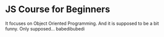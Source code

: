 # JS Course for Beginners

It focuses on Object Oriented Programming. And it is supposed to be a bit funny. Only supposed... babedibubedi
